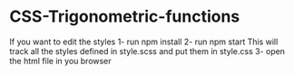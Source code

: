 # CSS-Trigonometric-functions
If you want to edit the styles 
1- run npm install
2- run npm start
This will track all the styles defined in style.scss and put them in style.css
3- open the html file in you browser
